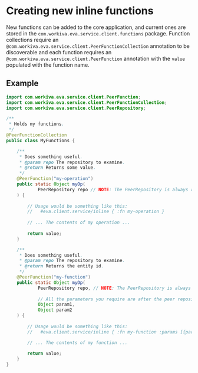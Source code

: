 # Creating new inline functions

New functions can be added to the core application, and current ones are stored in the `com.workiva.eva.service.client.functions` package. Function collections require an `@com.workiva.eva.service.client.PeerFunctionCollection` annotation to be discoverable and each function requires an `@com.workiva.eva.service.client.PeerFunction` annotation with the `value` populated with the function name.

## Example

```java
import com.workiva.eva.service.client.PeerFunction;
import com.workiva.eva.service.client.PeerFunctionCollection;
import com.workiva.eva.service.client.PeerRepository;

/**
 * Holds my functions.
 */
@PeerFunctionCollection
public class MyFunctions {

    /**
     * Does something useful.
     * @param repo The repository to examine.
     * @return Returns some value.
     */
    @PeerFunction("my-operation")
    public static Object myOp(
            PeerRepository repo // NOTE: The PeerRepository is always required as the first parameter.
    ) {
        
        // Usage would be something like this:
        //   #eva.client.service/inline { :fn my-operation }
        
        // ... The contents of my operation ...
        
        return value;
    }

    /**
     * Does something useful.
     * @param repo The repository to examine.
     * @return Returns the entity id.
     */
    @PeerFunction("my-function")
    public static Object myOp(
            PeerRepository repo, // NOTE: The PeerRepository is always required as the first parameter.
            
            // All the parameters you require are after the peer repository.
            Object param1,
            Object param2
    ) {
        
        // Usage would be something like this:
        //   #eva.client.service/inline { :fn my-function :params [{param1} [{param2}] }

        // ... The contents of my function ...
        
        return value;
    }
}

```
